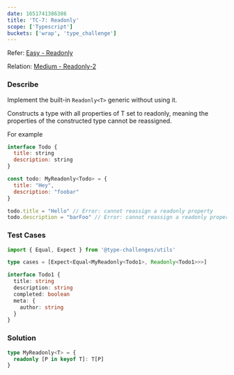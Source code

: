 ```yaml
---
date: 1651741386386
title: 'TC-7: Readonly'
scope: ['Typescript']
buckets: ['wrap', 'type_challenge']
---
```


Refer: [Easy - Readonly](https://github.com/type-challenges/type-challenges/blob/master/questions/7-easy-readonly/README.md)

Relation: [Medium - Readonly-2](/wrap/tc/8_readonly_2)

### Describe

Implement the built-in `Readonly<T>` generic without using it.

Constructs a type with all properties of T set to readonly, meaning the properties of the constructed type cannot be reassigned.

For example

```javascript
interface Todo {
  title: string
  description: string
}

const todo: MyReadonly<Todo> = {
  title: "Hey",
  description: "foobar"
}

todo.title = "Hello" // Error: cannot reassign a readonly property
todo.description = "barFoo" // Error: cannot reassign a readonly property
```

### Test Cases

```typescript
import { Equal, Expect } from '@type-challenges/utils'

type cases = [Expect<Equal<MyReadonly<Todo1>, Readonly<Todo1>>>]

interface Todo1 {
  title: string
  description: string
  completed: boolean
  meta: {
    author: string
  }
}
```

### Solution

```typescript
type MyReadonly<T> = {
  readonly [P in keyof T]: T[P]
}
```

